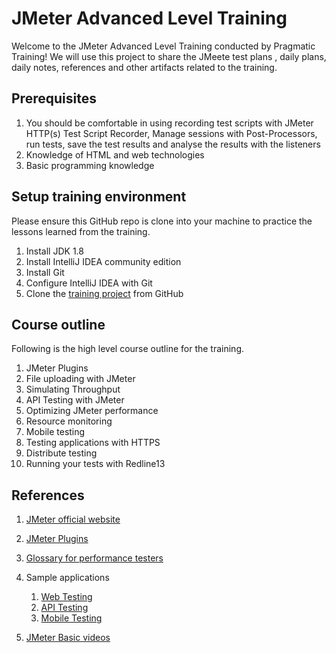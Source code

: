 # JMeter Advanced Level Training
Welcome to the JMeter Advanced Level Training conducted by Pragmatic Training!
We will use this project to share the JMeete test plans , daily plans, daily notes, references and other artifacts related to the training.


## Prerequisites

1. You should be comfortable in using recording test scripts with JMeter HTTP(s) Test Script Recorder, Manage sessions
   with Post-Processors, run tests, save the test results and analyse the results with the listeners
2. Knowledge of HTML and web technologies
3. Basic programming knowledge

## Setup training environment
Please ensure this GitHub repo is clone into your machine to practice the lessons learned from the training.

1. Install JDK 1.8
2. Install IntelliJ IDEA community edition
3. Install Git
4. Configure IntelliJ IDEA with Git
5. Clone the [training project](https://github.com/pragmatictesters/Pragmatic-Learning-JMeter-May-2021.git) from GitHub


## Course outline
Following is the high level course outline for the training.
1. JMeter Plugins
2. File uploading with JMeter
3. Simulating Throughput
4. API Testing with JMeter
5. Optimizing JMeter performance
6. Resource monitoring
7. Mobile testing
8. Testing applications with HTTPS
9. Distribute testing
10. Running your tests with Redline13



## References

1. [JMeter official website](https://jmeter.apache.org)
2. [JMeter Plugins](https://jmeter-plugins.org)
3. [Glossary for performance testers](http://pragmatictestlabs.com/2018/05/08/glossary_for_performance_testers/)
4. Sample applications 
    1. [Web Testing](http://hrm.pragmatictestlabs.com)
    2. [API Testing ]()
    3. [Mobile Testing]()

5. [JMeter Basic videos ](https://youtu.be/3sXLi2P6-6g)

